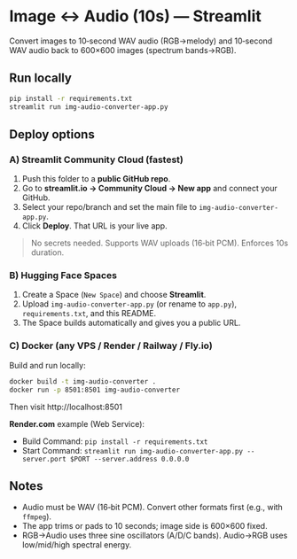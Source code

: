 # Image ↔ Audio (10s) — Streamlit

Convert images to 10‑second WAV audio (RGB→melody) and 10‑second WAV audio back to 600×600 images (spectrum bands→RGB).

## Run locally
```bash
pip install -r requirements.txt
streamlit run img-audio-converter-app.py
```

## Deploy options

### A) Streamlit Community Cloud (fastest)
1. Push this folder to a **public GitHub repo**.
2. Go to **streamlit.io → Community Cloud → New app** and connect your GitHub.
3. Select your repo/branch and set the main file to `img-audio-converter-app.py`.
4. Click **Deploy**. That URL is your live app.

> No secrets needed. Supports WAV uploads (16‑bit PCM). Enforces 10s duration.

### B) Hugging Face Spaces
1. Create a Space (`New Space`) and choose **Streamlit**.
2. Upload `img-audio-converter-app.py` (or rename to `app.py`), `requirements.txt`, and this README.
3. The Space builds automatically and gives you a public URL.

### C) Docker (any VPS / Render / Railway / Fly.io)
Build and run locally:
```bash
docker build -t img-audio-converter .
docker run -p 8501:8501 img-audio-converter
```
Then visit http://localhost:8501

**Render.com** example (Web Service):
- Build Command: `pip install -r requirements.txt`
- Start Command: `streamlit run img-audio-converter-app.py --server.port $PORT --server.address 0.0.0.0`

## Notes
- Audio must be WAV (16‑bit PCM). Convert other formats first (e.g., with `ffmpeg`).
- The app trims or pads to 10 seconds; image side is 600×600 fixed.
- RGB→Audio uses three sine oscillators (A/D/C bands). Audio→RGB uses low/mid/high spectral energy.
